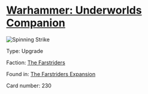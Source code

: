 # [Warhammer: Underworlds Companion](https://guidokessels.github.io/wh-underworlds)

  

![Spinning Strike](https://warhammerunderworlds.com/wp-content/uploads/sites/6/2018/03/230_ENG.png)



Type: Upgrade

Faction: [The Farstriders](https://guidokessels.github.io/wh-underworlds/factions/the-farstriders.md)

Found in: [The Farstriders Expansion](https://guidokessels.github.io/wh-underworlds/locations/the-farstriders-expansion.md)

Card number: 230
